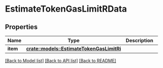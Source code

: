 # EstimateTokenGasLimitRData

## Properties

Name | Type | Description | Notes
------------ | ------------- | ------------- | -------------
**item** | [**crate::models::EstimateTokenGasLimitRi**](EstimateTokenGasLimitRI.md) |  | 

[[Back to Model list]](../README.md#documentation-for-models) [[Back to API list]](../README.md#documentation-for-api-endpoints) [[Back to README]](../README.md)


